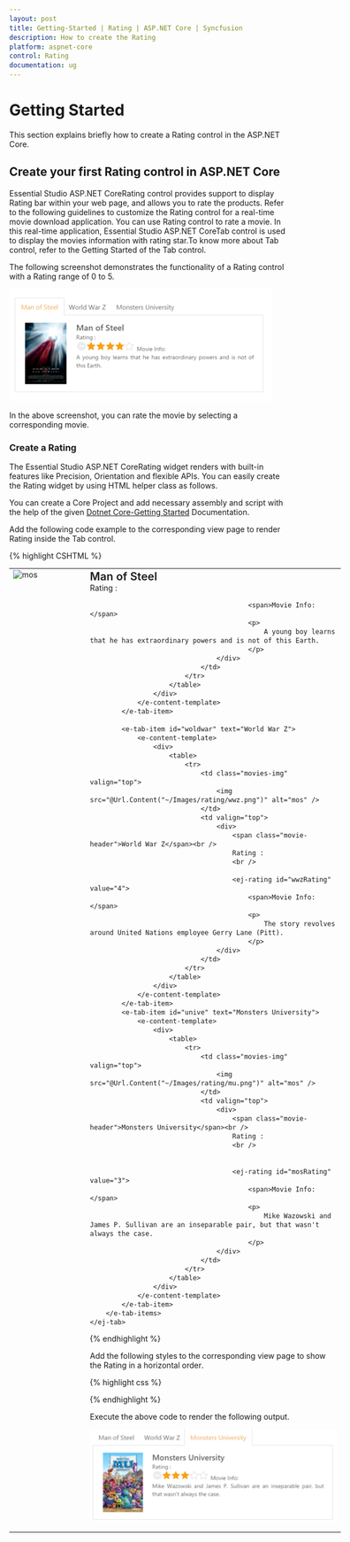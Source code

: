 ```yaml
---
layout: post
title: Getting-Started | Rating | ASP.NET Core | Syncfusion
description: How to create the Rating
platform: aspnet-core
control: Rating
documentation: ug
---
```


# Getting Started

This section explains briefly how to create a Rating control in the ASP.NET Core.

## Create your first Rating control in ASP.NET Core

Essential Studio ASP.NET CoreRating control provides support to display Rating bar within your web page, and allows you to rate the products. Refer to the following guidelines to customize the Rating control for a real-time movie download application. You can use Rating control to rate a movie. In this real-time application, Essential Studio ASP.NET CoreTab control is used to display the movies information with rating star.To know more about Tab control, refer to the Getting Started of the Tab control.

The following screenshot demonstrates the functionality of a Rating control with a Rating range of 0 to 5. 



![](Getting-Started_images/Getting-Started_img1.png)



In the above screenshot, you can rate the movie by selecting a corresponding movie.

### Create a Rating 

The Essential Studio ASP.NET CoreRating widget renders with built-in features like Precision, Orientation and flexible APIs. You can easily create the Rating widget by using HTML helper class as follows.

You can create a Core Project and add necessary assembly and script with the help of the given [Dotnet Core-Getting Started](https://help.syncfusion.com/aspnet-core/getting-started) Documentation.

Add the following code example to the corresponding view page to render Rating inside the Tab control.	

{% highlight CSHTML %}

<div class="frame"> 

<ej-tab id="moviesTab">
        <e-tab-items>
            <e-tab-item id="steelman" text="Man of Steel">
                <e-content-template>
                    <div>
                        <table>
                            <tr>
                                <td class="movies-img" valign="top">
                                    <img src="@Url.Content("~/Images/rating/mos.png")" alt="mos" />
                                </td>
                                <td valign="top">
                                    <div>
                                        <span class="movie-header">Man of Steel</span><br />
                                        Rating :
                                        <br />
                                        <ej-rating  id="univRating" value="4"/>

                                            <span>Movie Info:</span>
                                            <p>
                                                A young boy learns that he has extraordinary powers and is not of this Earth.
                                            </p>
                                    </div>
                                </td>
                            </tr>
                        </table>
                    </div>
                </e-content-template>
            </e-tab-item>

            <e-tab-item id="woldwar" text="World War Z">
                <e-content-template>
                    <div>
                        <table>
                            <tr>
                                <td class="movies-img" valign="top">
                                    <img src="@Url.Content("~/Images/rating/wwz.png")" alt="mos" />
                                </td>
                                <td valign="top">
                                    <div>
                                        <span class="movie-header">World War Z</span><br />
                                        Rating :
                                        <br />

                                        <ej-rating id="wwzRating" value="4">
                                            <span>Movie Info:</span>
                                            <p>
                                                The story revolves around United Nations employee Gerry Lane (Pitt).
                                            </p>
                                    </div>
                                </td>
                            </tr>
                        </table>
                    </div>
                </e-content-template>
            </e-tab-item>
            <e-tab-item id="unive" text="Monsters University">
                <e-content-template>
                    <div>
                        <table>
                            <tr>
                                <td class="movies-img" valign="top">
                                    <img src="@Url.Content("~/Images/rating/mu.png")" alt="mos" />
                                </td>
                                <td valign="top">
                                    <div>
                                        <span class="movie-header">Monsters University</span><br />
                                        Rating :
                                        <br />


                                        <ej-rating id="mosRating" value="3">
                                            <span>Movie Info:</span>
                                            <p>
                                                Mike Wazowski and James P. Sullivan are an inseparable pair, but that wasn't always the case.
                                            </p>
                                    </div>
                                </td>
                            </tr>
                        </table>
                    </div>
                </e-content-template>
            </e-tab-item>
        </e-tab-items>
    </ej-tab>

</div>

{% endhighlight %}

Add the following styles to the corresponding view page to show the Rating in a horizontal order.

{% highlight css %}

<style type="text/css" class="cssStyles">

	.movies-img 
	{

		width: 125px;

	}



	.movie-header 
	{

		font-size: 20px;

		font-weight: 600;

	}

	.frame 
	{

		width: 600px;

		height: 250px;

	}

</style>

{% endhighlight %}

Execute the above code to render the following output.


![](Getting-Started_images/Getting-Started_img2.png)